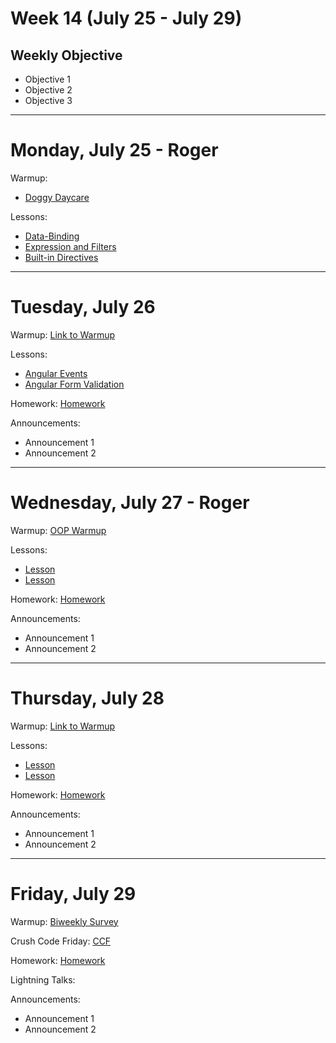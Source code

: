 # Week 14 (July 25 - July 29)
## Weekly Objective

- Objective 1
- Objective 2
- Objective 3

---

# Monday, July 25 - Roger

Warmup:
- [Doggy Daycare](https://www.codewars.com/kata/doggy-daycare)

Lessons:
- [Data-Binding](/cohorts/68/student_dashboard)
- [Expression and Filters](/cohorts/68/student_dashboard)
- [Built-in Directives](/cohorts/68/student_dashboard)

---

# Tuesday, July 26

Warmup: [Link to Warmup](http://github.com/gSchool)

Lessons:
- [Angular Events](/cohorts/68/student_dashboard)
- [Angular Form Validation](/cohorts/68/student_dashboard)

Homework: [Homework](/cohorts/68/student_dashboard)

Announcements:
- Announcement 1
- Announcement 2

---

# Wednesday, July 27 - Roger

Warmup: [OOP Warmup](http://github.com/gSchool)

Lessons:
- [Lesson](/cohorts/68/student_dashboard)
- [Lesson](/cohorts/68/student_dashboard)

Homework: [Homework](/cohorts/68/student_dashboard)

Announcements:
- Announcement 1
- Announcement 2

---

# Thursday, July 28

Warmup: [Link to Warmup](http://github.com/gSchool)

Lessons:
- [Lesson](/cohorts/68/student_dashboard)
- [Lesson](/cohorts/68/student_dashboard)

Homework: [Homework](/cohorts/68/student_dashboard)

Announcements:
- Announcement 1
- Announcement 2

---

# Friday, July 29

Warmup: [Biweekly Survey](https://docs.google.com/forms/d/1XsnxPufkGL24Bnsa_8IxcyJT6-VudP4QC9VqbTbctAw/viewform?usp=send_form)

Crush Code Friday: [CCF](/cohorts/68/student_dashboard)

Homework: [Homework](/cohorts/68/student_dashboard)

Lightning Talks:

Announcements:
- Announcement 1
- Announcement 2
